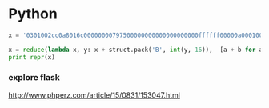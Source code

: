 # Python


```python
x = '0301002cc0a8016c00000000797500000000000000000000ffffff00000a000100000028c0a8016c00000000'

x = reduce(lambda x, y: x + struct.pack('B', int(y, 16)),  [a + b for a, b in zip(x[::2], x[1::2])])
print repr(x)
```


### explore flask

http://www.phperz.com/article/15/0831/153047.html
